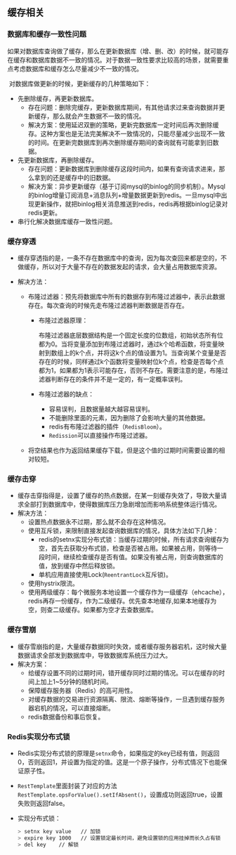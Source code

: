 ## 缓存相关

### 数据库和缓存一致性问题

​	如果对数据库查询做了缓存，那么在更新数据库（增、删、改）的时候，就可能存在缓存和数据库数据不一致的情况。对于数据一致性要求比较高的场景，就需要重点考虑数据库和缓存怎么尽量减少不一致的情况。

​	对数据库做更新的时候，更新缓存的几种策略如下：

- 先删除缓存，再更新数据库。
  - 存在问题：删除完缓存，更新数据库期间，有其他请求过来查询数据并更新缓存，那么就会产生数据不一致的情况。
  - 解决方案：使用延迟双删的策略，更新完数据库一定时间后再次删除缓存。这种方案也是无法完美解决不一致情况的，只能尽量减少出现不一致的时间。在更新完数据库到再次删除缓存期间的查询就有可能拿到旧数据。
- 先更新数据库，再删除缓存。
  - 存在问题：更新数据库到删除缓存这段时间内，如果有查询请求进来，那么拿到的还是缓存中的旧数据。
  - 解决方案：异步更新缓存（基于订阅mysql的binlog的同步机制）。Mysql的binlog增量订阅消息+消息队列+增量数据更新到redis。一旦mysql中出现更新操作，就把binlog相关消息推送到redis，redis再根据binlog记录对redis更新。
- 串行化解决数据库缓存一致性问题。

### 缓存穿透

- 缓存穿透指的是，一条不存在数据库中的查询，因为每次查回来都是空的，不做缓存，所以对于大量不存在的数据发起的请求，会大量占用数据库资源。

- 解决方法：

  - 布隆过滤器：预先将数据库中所有的数据存到布隆过滤器中，表示此数据存在。每次查询的时候先走布隆过滤器判断数据是否存在。

    - 布隆过滤器原理：

      布隆过滤器底层数据结构是一个固定长度的位数组，初始状态所有位都为0。当将变量添加到布隆过滤器时，通过k个哈希函数，将变量映射到数组上的k个点，并将这k个点的值设置为1。当查询某个变量是否存在的时候，同样通过k个函数将变量映射位k个点，检查是否每个点都为1，如果都为1表示可能存在，否则不存在。需要注意的是，布隆过滤器判断存在的条件并不是一定的，有一定概率误判。

    - 布隆过滤器的缺点：

      - 容易误判，且数据量越大越容易误判。
      - 不能删除里面的元素，因为删除了会影响大量的其他数据。
      - redis有布隆过滤器的插件（`RedisBloom`）。
      - `Redission`可以直接操作布隆过滤器。

  - 将空结果也作为返回结果缓存下载，但是这个值的过期时间需要设置的相对较短。

### 缓存击穿

- 缓存击穿指得是，设置了缓存的热点数据，在某一刻缓存失效了，导致大量请求全部打到数据库中，使得数据库压力急剧增加而影响系统整体运行情况。
- 解决方法：
  - 设置热点数据永不过期，那么就不会存在这种情况。
  - 使用互斥锁，来限制直接发起查询数据库的情况，具体方法如下几种：
    - redis的setnx实现分布式锁：当缓存过期的时候，所有请求查询缓存为空，首先去获取分布式锁，检查是否被占用。如果被占用，则等待一段时间，继续检查缓存是否有值。如果没有被占用，则查询数据库的值，放到缓存中然后释放锁。
    - 单机应用直接使用Lock(`ReentrantLock`互斥锁)。
  - 使用hystrix限流。
  - 使用两级缓存：每个微服务本地设置一个缓存作为一级缓存（ehcache），redis再存一份缓存，作为二级缓存。优先查本地缓存,如果本地缓存为空，则查二级缓存。如果都为空才去查数据库。

### 缓存雪崩

- 缓存雪崩指的是，大量缓存数据同时失效，或者缓存服务器宕机，这时候大量数据请求全部发到数据库中，导致数据库系统压力过大。
- 解决方案：
  - 给缓存设置不同的过期时间，错开缓存同时过期的情况。可以在缓存的时间上加上1~5分钟的随机时间。
  - 保障缓存服务器（Redis）的高可用性。
  - 对缓存数据的交易进行资源隔离、限流、熔断等操作，一旦遇到缓存服务器宕机的情况，可以直接熔断。
  - redis数据备份和事后恢复。



### Redis实现分布式锁

- Redis实现分布式锁的原理是`setnx`命令，如果指定的key已经有值，则返回0，否则返回1，并设置为指定的值。这是一个原子操作，分布式情况下也能保证原子性。

- `RestTemplate`里面封装了对应的方法`RestTemplate.opsForValue().setIfAbsent()`，设置成功则返回true，设置失败则返回false。

- 实现分布式锁：

  ```bash
  > setnx key value   // 加锁
  > expire key 1000   // 设置锁定最长时间，避免设置锁的应用挂掉而长久占有锁
  > del key    // 解锁
  ```

  

